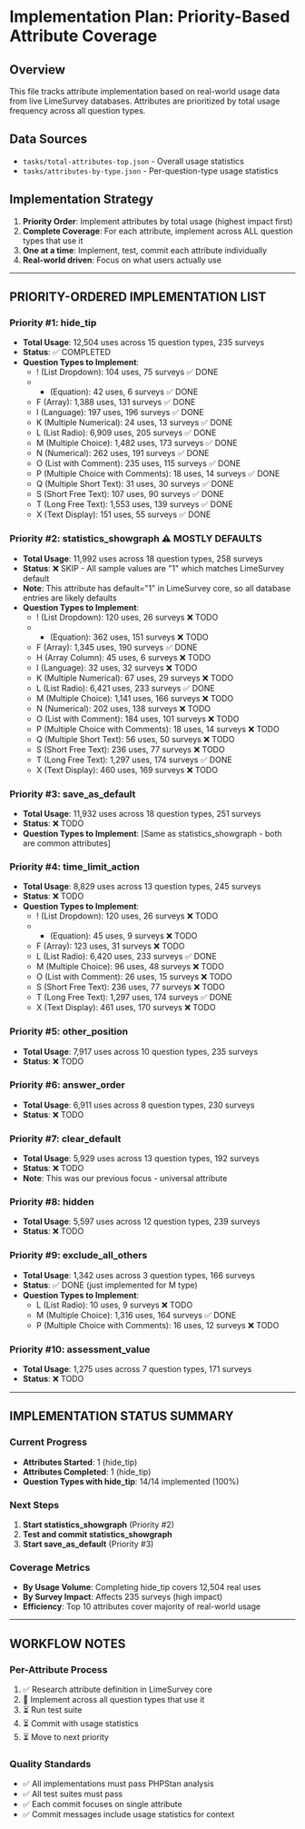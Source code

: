 # Implementation Plan: Priority-Based Attribute Coverage

## Overview
This file tracks attribute implementation based on real-world usage data from live LimeSurvey databases. Attributes are prioritized by total usage frequency across all question types.

## Data Sources
- `tasks/total-attributes-top.json` - Overall usage statistics
- `tasks/attributes-by-type.json` - Per-question-type usage statistics

## Implementation Strategy
1. **Priority Order**: Implement attributes by total usage (highest impact first)
2. **Complete Coverage**: For each attribute, implement across ALL question types that use it
3. **One at a time**: Implement, test, commit each attribute individually
4. **Real-world driven**: Focus on what users actually use

---

## PRIORITY-ORDERED IMPLEMENTATION LIST

### Priority #1: hide_tip
- **Total Usage**: 12,504 uses across 15 question types, 235 surveys
- **Status**: ✅ COMPLETED
- **Question Types to Implement**:
  - ! (List Dropdown): 104 uses, 75 surveys ✅ DONE
  - * (Equation): 42 uses, 6 surveys ✅ DONE
  - F (Array): 1,388 uses, 131 surveys ✅ DONE  
  - I (Language): 197 uses, 196 surveys ✅ DONE
  - K (Multiple Numerical): 24 uses, 13 surveys ✅ DONE
  - L (List Radio): 6,909 uses, 205 surveys ✅ DONE
  - M (Multiple Choice): 1,482 uses, 173 surveys ✅ DONE
  - N (Numerical): 262 uses, 191 surveys ✅ DONE
  - O (List with Comment): 235 uses, 115 surveys ✅ DONE
  - P (Multiple Choice with Comments): 18 uses, 14 surveys ✅ DONE
  - Q (Multiple Short Text): 31 uses, 30 surveys ✅ DONE
  - S (Short Free Text): 107 uses, 90 surveys ✅ DONE
  - T (Long Free Text): 1,553 uses, 139 surveys ✅ DONE
  - X (Text Display): 151 uses, 55 surveys ✅ DONE

### Priority #2: statistics_showgraph ⚠️ MOSTLY DEFAULTS
- **Total Usage**: 11,992 uses across 18 question types, 258 surveys  
- **Status**: ❌ SKIP - All sample values are "1" which matches LimeSurvey default
- **Note**: This attribute has default="1" in LimeSurvey core, so all database entries are likely defaults
- **Question Types to Implement**:
  - ! (List Dropdown): 120 uses, 26 surveys ❌ TODO
  - * (Equation): 362 uses, 151 surveys ❌ TODO
  - F (Array): 1,345 uses, 190 surveys ✅ DONE
  - H (Array Column): 45 uses, 6 surveys ❌ TODO
  - I (Language): 32 uses, 32 surveys ❌ TODO
  - K (Multiple Numerical): 67 uses, 29 surveys ❌ TODO
  - L (List Radio): 6,421 uses, 233 surveys ✅ DONE
  - M (Multiple Choice): 1,141 uses, 166 surveys ❌ TODO
  - N (Numerical): 202 uses, 138 surveys ❌ TODO
  - O (List with Comment): 184 uses, 101 surveys ❌ TODO
  - P (Multiple Choice with Comments): 18 uses, 14 surveys ❌ TODO
  - Q (Multiple Short Text): 56 uses, 50 surveys ❌ TODO
  - S (Short Free Text): 236 uses, 77 surveys ❌ TODO
  - T (Long Free Text): 1,297 uses, 174 surveys ✅ DONE
  - X (Text Display): 460 uses, 169 surveys ❌ TODO

### Priority #3: save_as_default
- **Total Usage**: 11,932 uses across 18 question types, 251 surveys
- **Status**: ❌ TODO
- **Question Types to Implement**: [Same as statistics_showgraph - both are common attributes]

### Priority #4: time_limit_action
- **Total Usage**: 8,829 uses across 13 question types, 245 surveys
- **Status**: ❌ TODO
- **Question Types to Implement**:
  - ! (List Dropdown): 120 uses, 26 surveys ❌ TODO
  - * (Equation): 45 uses, 9 surveys ❌ TODO
  - F (Array): 123 uses, 31 surveys ❌ TODO
  - L (List Radio): 6,420 uses, 233 surveys ✅ DONE
  - M (Multiple Choice): 96 uses, 48 surveys ❌ TODO
  - O (List with Comment): 26 uses, 15 surveys ❌ TODO
  - S (Short Free Text): 236 uses, 77 surveys ❌ TODO
  - T (Long Free Text): 1,297 uses, 174 surveys ✅ DONE
  - X (Text Display): 461 uses, 170 surveys ❌ TODO

### Priority #5: other_position
- **Total Usage**: 7,917 uses across 10 question types, 235 surveys
- **Status**: ❌ TODO

### Priority #6: answer_order
- **Total Usage**: 6,911 uses across 8 question types, 230 surveys
- **Status**: ❌ TODO

### Priority #7: clear_default
- **Total Usage**: 5,929 uses across 13 question types, 192 surveys
- **Status**: ❌ TODO
- **Note**: This was our previous focus - universal attribute

### Priority #8: hidden
- **Total Usage**: 5,597 uses across 12 question types, 239 surveys
- **Status**: ❌ TODO

### Priority #9: exclude_all_others
- **Total Usage**: 1,342 uses across 3 question types, 166 surveys
- **Status**: ✅ DONE (just implemented for M type)
- **Question Types to Implement**:
  - L (List Radio): 10 uses, 9 surveys ❌ TODO
  - M (Multiple Choice): 1,316 uses, 164 surveys ✅ DONE
  - P (Multiple Choice with Comments): 16 uses, 12 surveys ❌ TODO

### Priority #10: assessment_value
- **Total Usage**: 1,275 uses across 7 question types, 171 surveys
- **Status**: ❌ TODO

---

## IMPLEMENTATION STATUS SUMMARY

### Current Progress
- **Attributes Started**: 1 (hide_tip)  
- **Attributes Completed**: 1 (hide_tip)
- **Question Types with hide_tip**: 14/14 implemented (100%)

### Next Steps
1. **Start statistics_showgraph** (Priority #2)
2. **Test and commit statistics_showgraph**
3. **Start save_as_default** (Priority #3)

### Coverage Metrics
- **By Usage Volume**: Completing hide_tip covers 12,504 real uses
- **By Survey Impact**: Affects 235 surveys (high impact)
- **Efficiency**: Top 10 attributes cover majority of real-world usage

---

## WORKFLOW NOTES

### Per-Attribute Process
1. ✅ Research attribute definition in LimeSurvey core
2. 🔄 Implement across all question types that use it
3. ⏳ Run test suite
4. ⏳ Commit with usage statistics
5. ⏳ Move to next priority

### Quality Standards
- ✅ All implementations must pass PHPStan analysis
- ✅ All test suites must pass
- ✅ Each commit focuses on single attribute
- ✅ Commit messages include usage statistics for context